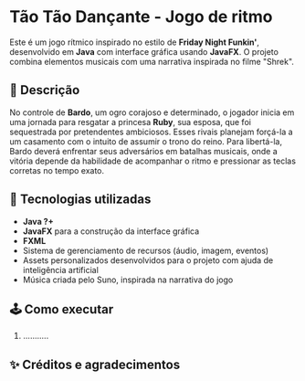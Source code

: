 # Tão Tão Dançante - Jogo de ritmo

Este é um jogo rítmico inspirado no estilo de **Friday Night Funkin'**, desenvolvido em **Java** com interface gráfica usando **JavaFX**. O projeto combina elementos musicais com uma narrativa inspirada no filme "Shrek".

## 🧾 Descrição

No controle de **Bardo**, um ogro corajoso e determinado, o jogador inicia em uma jornada para resgatar a princesa **Ruby**, sua esposa, que foi sequestrada por pretendentes ambiciosos. Esses rivais planejam forçá-la a um casamento com o intuito de assumir o trono do reino.
Para libertá-la, Bardo deverá enfrentar seus adversários em batalhas musicais, onde a vitória depende da habilidade de acompanhar o ritmo e pressionar as teclas corretas no tempo exato.

## 🧪 Tecnologias utilizadas

- **Java ?+**
- **JavaFX** para a construção da interface gráfica
- **FXML**
- Sistema de gerenciamento de recursos (áudio, imagem, eventos)
- Assets personalizados desenvolvidos para o projeto com ajuda de inteligência artificial
- Música criada pelo Suno, inspirada na narrativa do jogo

## 🕹️ Como executar

1. ...........


## ✨ Créditos e agradecimentos

